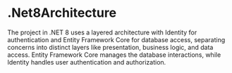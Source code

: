 # .Net8Architecture
The project in .NET 8 uses a layered architecture with Identity for authentication and Entity Framework Core for database access, separating concerns into distinct layers like presentation, business logic, and data access. Entity Framework Core manages the database interactions, while Identity handles user authentication and authorization.
